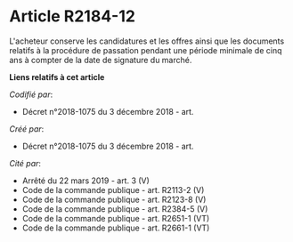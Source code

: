 # Article R2184-12

L'acheteur conserve les candidatures et les offres ainsi que les documents relatifs à la procédure de passation pendant une
période minimale de cinq ans à compter de la date de signature du marché.

**Liens relatifs à cet article**

_Codifié par_:

  - Décret n°2018-1075 du 3 décembre 2018 - art.

_Créé par_:

  - Décret n°2018-1075 du 3 décembre 2018 - art.

_Cité par_:

  - Arrêté du 22 mars 2019 - art. 3 (V)
  - Code de la commande publique - art. R2113-2 (V)
  - Code de la commande publique - art. R2123-8 (V)
  - Code de la commande publique - art. R2384-5 (V)
  - Code de la commande publique - art. R2651-1 (VT)
  - Code de la commande publique - art. R2661-1 (VT)

